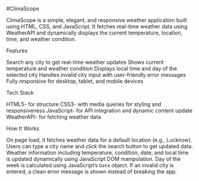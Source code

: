 #ClimaScope 

ClimaScope is a simple, elegant, and responsive weather application built using HTML, CSS, and JavaScript. It fetches real-time weather data using WeatherAPI and dynamically displays the current temperature, location, time, and weather condition.

Features

 Search any city to get real-time weather updates
 Shows current temperature and weather condition
 Displays local time and day of the selected city
 Handles invalid city input with user-friendly error messages
 Fully responsive for desktop, tablet, and mobile devices

Tech Stack

HTML5- for structure
CSS3- with media queries for styling and responsiveness
JavaScript- for API integration and dynamic content update
WeatherAPI- for fetching weather data

How It Works

On page load, it fetches weather data for a default location (e.g., Lucknow).
Users can type a city name and click the search button to get updated data.
Weather information including temperature, condition, date, and local time is updated dynamically using JavaScript DOM manipulation.
Day of the week is calculated using JavaScript’s `Date` object.
If an invalid city is entered, a clean error message is shown instead of breaking the app.

